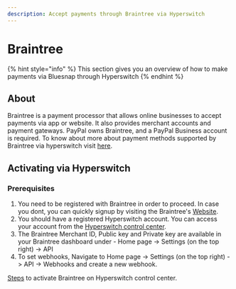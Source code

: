 ```yaml
---
description: Accept payments through Braintree via Hyperswitch
---
```


# Braintree

{% hint style="info" %}
This section gives you an overview of how to make payments via Bluesnap through Hyperswitch
{% endhint %}

## About

Braintree is a payment processor that allows online businesses to accept payments via app or website. It also provides merchant accounts and payment gateways. PayPal owns Braintree, and a PayPal Business account is required. To know about more about payment methods supported by Braintree via hyperswitch visit [here](https://payswitcher.com/pm-list).

## Activating via Hyperswitch

### Prerequisites

1. You need to be registered with Braintree in order to proceed. In case you dont, you can quickly signup by visiting the Braintree's [Website](https://www.braintreepayments.com/sandbox).&#x20;
2. You should have a registered Hyperswitch account. You can access your account from the [Hyperswitch control center](https://app.payswitcher.com/register).
3. The Braintree Merchant ID, Public key and Private key are available in your Braintree dashboard under - Home page -> Settings (on the top right) -> API
4. To set webhooks, Navigate to  Home page -> Settings (on the top right) -> API -> Webhooks and create a new webhook.&#x20;

[Steps](https://docs.payswitcher.com/hyperswitch-cloud/connectors/activate-connector-on-hyperswitch) to activate Braintree on Hyperswitch control center.

